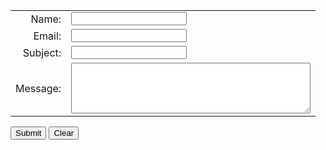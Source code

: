 <form accept-charset="UTF-8" action="https://formspree.io/f/mpzepooq" method="POST">
  <table  border="0" cellspacing="0" cellpadding="0">
    <tr>
      <td align="right">Name:</td>
      <td align="left"><input type="text" name="name" /></td>
    </tr>
    <tr>
      <td align="right">Email:</td>
      <td align="left"><input type="text" name="email" /></td>
    </tr>
    <tr>
      <td align="right">Subject:</td>
      <td align="left"><input type="text" name="subject" /></td>
    </tr>
     <tr>
      <td align="right">Message:</td>
      <td align="left"><textarea name="text" id="message" cols="45" rows="5" tabindex="4"></textarea></td>
    </tr>
  </table>
  <p>
    <label for="submit"></label>
    <input type="submit" name="submit" id="submit" value="Submit" tabindex="5" />
    <label for="reset"></label>
    <input type="reset" name="reset" id="reset" value="Clear" tabindex="6" />
  </p>  
</form>
